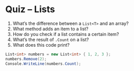 # Quiz – Lists

1. What’s the difference between a `List<T>` and an array?
2. What method adds an item to a list?
3. How do you check if a list contains a certain item?
4. What’s the result of `.Count` on a list?
5. What does this code print?
```csharp
List<int> numbers = new List<int> { 1, 2, 3 };
numbers.Remove(2);
Console.WriteLine(numbers.Count);
```
